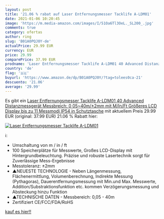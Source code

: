 ```yaml
---
layout: post
title: '21.06 % rabat auf Laser Entfernungsmesser Tacklife A-LDM01'
date: 2021-01-06 10:20:45
image: 'https://m.media-amazon.com/images/I/51Oa6Tl3OeL._SL200_.jpg'
comments: true
category: ofertas
author: ring
slug: 'B01A0PQJ0Y-de'
actualPrice: 29.99 EUR
currency: EUR
price: 29.99
comparePrice: 37.99 EUR
prodname: 'Laser Entfernungsmesser Tacklife A-LDM01 40 Advanced Distanzmessgerät  Messbreich: 0 05~40m/±2mm  mit M/In/Ft  Größeres LCD Display  bis zu 11 Messmodi  IP54  in Schutztasche'
country: 'de'
flag: '🇩🇪'
buyurl: 'https://www.amazon.de/dp/B01A0PQJ0Y/?tag=tolees0ca-21'
descuento: '21.06'
average: '29.99'
---
```


Es gibt ein [Laser Entfernungsmesser Tacklife A-LDM01 40 Advanced Distanzmessgerät  Messbreich: 0 05~40m/±2mm  mit M/In/Ft  Größeres LCD Display  bis zu 11 Messmodi  IP54  in Schutztasche](https://www.amazon.de/dp/B01A0PQJ0Y/?tag=tolees0ca-21) mit aktuellem Preis 29.99 EUR (original: 37.99 EUR) 21.06 % Rabatt hier:

[![Laser Entfernungsmesser Tacklife A-LDM01](https://m.media-amazon.com/images/I/51Oa6Tl3OeL._SL200_.jpg)](https://www.amazon.de/dp/B01A0PQJ0Y/?tag=tolees0ca-21)

ℹ️:

- Umschaltung von m / in / ft
- 100 Speicherplätze für Messwerte, Großes LCD-Display mit Hintergrundbeleuchtung. Präzise und robuste Lasertechnik sorgt für Zuverlässige Mess-Ergebnisse
- Messtoleranz: ±2mm
- ▲NEUESTE TECHNOLOGIE - Neben Längenmessung, Flächenermittlung, Volumenberechnung, Indirekte Messung (Pythagoras), Dauerentfernungsmessung mit Min.und Max. Messwerte, Addition/Substraktionsfunktion etc. kommen Verzögerungsmessung und Absteckung hinzu Funktion
- ▲TECHNISCHE DATEN - Messbereich: 0,05 - 40m
- Zertifiziert CE/FCC/FDA/RoHS

[kauf es hier!!](https://www.amazon.de/dp/B01A0PQJ0Y/?tag=tolees0ca-21)
